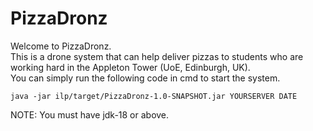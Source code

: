 # PizzaDronz
Welcome to PizzaDronz.\
This is a drone system that can help deliver pizzas to students who are working hard in the Appleton Tower (UoE, Edinburgh, UK).\
You can simply run the following code in cmd to start the system.
```
java -jar ilp/target/PizzaDronz-1.0-SNAPSHOT.jar YOURSERVER DATE 
```
NOTE: You must have jdk-18 or above.
